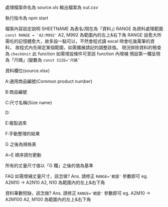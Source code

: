 處理檔案命名為 source.xls 輸出檔案為 out.csv

執行指令為 npm start

檔案內容設定說明
SHEETNAME 為表名(現在為「資料」)
RANGE 為資料處理範圍 `const RANGE = 'A2:M992'` A2, M992 為範圍內的左上&右下角
RANGE 設愈大所需吃的記憶體愈大，故多設一點可以，不然會程式讀 excel 時會吃幾萬筆的資料，
故程式內先瑣定某個範圍，如需擴展請記的調整該值。
現況排除資料的檢查為 `checkUnit` 此 function 如需增設條件可至該 function 內增補
預設第一欄呈現為「尺碼」(變數為 `const SIZE=‘尺碼’`

資料欄位(source.xlsx)

A:通用商品編號(Common product number)

B:商品編號

C:尺寸名稱(Size name)

D:

E:複製過來

F:手動整理的結果

G 之後為規格表

A~E 順序請勿更動

所有的丈量尺寸值以「G 欄」之後的值為基準

FAQ
如需增補丈量尺寸，該怎做?
Ans. 請修正 `RANGE='範圍'` 參數即可 eg. A2M10 -> A2N10 A2, N10 為範圍內的左上&右下角

資料筆數短缺，該怎做?
Ans. 請修正 `RANGE='範圍'` 參數即可 eg. A2M10 -> A2M100 A2, M100 為範圍內的左上&右下角
